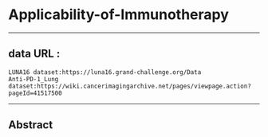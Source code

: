 # Applicability-of-Immunotherapy
****
## data URL :  
    LUNA16 dataset:https://luna16.grand-challenge.org/Data  
    Anti-PD-1_Lung dataset:https://wiki.cancerimagingarchive.net/pages/viewpage.action?pageId=41517500  
****
## Abstract
